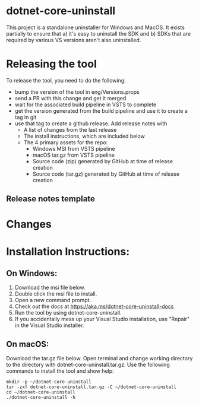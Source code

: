# dotnet-core-uninstall

This project is a standalone uninstaller for Windows and MacOS. It exists partially to ensure that a) it's easy to uninstall the SDK and b) SDKs that are required by various VS versions aren't also uninstalled.

# Releasing the tool

To release the tool, you need to do the following:

* bump the version of the tool in eng/Versions.props
* send a PR with this change and get it merged
* wait for the associated build pipeline in VSTS to complete
* get the version generated from the build pipeline and use it to create a tag in git
* use that tag to create a github release. Add release notes with
  * A list of changes from the last release
  * The install instructions, which are included below
  * The 4 primary assets for the repo:
    * Windows MSI from VSTS pipeline
    * macOS tar.gz from VSTS pipeline
    * Source code (zip) generated by GitHub at time of release creation
    * Source code (tar.gz) generated by GitHub at time of release creation

## Release notes template

# Changes


# Installation Instructions:

## On Windows:

1. Download the msi file below.
2. Double click the msi file to install.
3. Open a new command prompt.
4. Check out the docs at https://aka.ms/dotnet-core-uninstall-docs
5. Run the tool by using dotnet-core-uninstall.
6. If you accidentally mess up your Visual Studio installation, use "Repair" in the Visual Studio installer.

## On macOS:

Download the tar.gz file below.
Open terminal and change working directory to the directory with dotnet-core-uninstall.tar.gz.
Use the following commands to install the tool and show help:

```shell
mkdir -p ~/dotnet-core-uninstall
tar -zxf dotnet-core-uninstall.tar.gz -C ~/dotnet-core-uninstall
cd ~/dotnet-core-uninstall
./dotnet-core-uninstall -h
```
